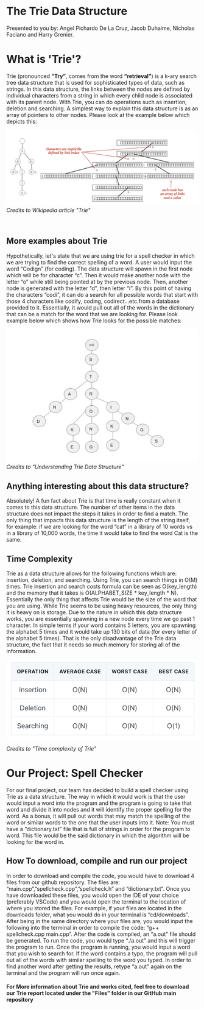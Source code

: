 # The Trie Data Structure
Presented to you by: Angel Pichardo De La Cruz, Jacob Duhaime, Nicholas Faciano and Harry Grenier.
<br>
<h1>What is 'Trie'?</h1>

<p> Trie (pronounced <b>“Try”</b>, comes from the word <b>“retrieval”</b>) is a k-ary search tree data structure that is used for sophisticated types of data, such as strings. In this data structure, the links between the nodes are defined by individual characters from a string in which every child node is associated with its parent node. With Trie, you can do operations such as insertion, deletion and searching. A simplest way to explain this data structure is as an array of pointers to other nodes. Please look at the example below which depicts this: </p>

![](images/Trie_representation.png)
<i>Credits to Wikipedia article "Trie"</i>

<br>

<h2>More examples about Trie</h2>

<p>Hypothetically, let's state that we are using trie for a spell checker in which we are trying to find the correct spelling of a word. A user would input the word “Codign” (for coding). The data structure will spawn in the first node which will be for character “c”. Then it would make another node with the letter “o” while still being pointed at by the previous node. Then, another node is generated with the letter “d”, then letter “i”. By this point of having the characters “codi”, it can do a search for all possible words that start with those 4 characters like codify, coding, codirect…etc.from a database provided to it. Essentially, it would pull out all of the words in the dictionary that can be a match for the word that we are looking for. Please look example below which shows how Trie looks for the possible matches:</p>

![](images/trie_rep2.png)
<i>Credits to "Understanding Trie Data Structure"</i>

<h2>Anything interesting about this data structure?</h2>

<p>Absolutely! A fun fact about Trie is that time is really constant when it comes to this data structure. The number of other items in the data structure does not impact the steps it takes in order to find a match. The only thing that impacts this data structure is the length of the string itself, for example: if we are looking for the word “cat” in a library of 10 words vs in a library of 10,000 words, the time it would take to find the word Cat is the same.</p>

<h2>Time Complexity</h2>
<p>Trie as a data structure allows for the following functions which are: insertion, deletion, and searching. Using Trie, you can search things in O(M) times. Trie insertion and search costs formula can be seen as O(key_length) and the memory that it takes is O(ALPHABET_SIZE * key_length * N). Essentially the only thing that affects Trie would be the size of the word that you are using. While Trie seems to be using heavy resources, the only thing it is heavy on is storage. Due to the nature in which this data structure works, you are essentially spawning in a new node every time we go past 1 character. In simple terms if your word contains 5 letters, you are spawning the alphabet 5 times and it would take up 130 bits of data (for every letter of the alphabet 5 times). That is the only disadvantage of the Trie data structure, the fact that it needs so much memory for storing all of the information. </p>

![](images/trie_time.png)

<i>Credits to "Time complexity of Trie"</i>

<h1>Our Project: Spell Checker</h1>
<p>For our final project, our team has decided to build a spell checker using Trie as a data structure. The way in which it would work is that the user would input a word into the program and the program is going to take that word and divide it into nodes and it will identify the proper spelling for the word. As a bonus, it will pull out words that may match the spelling of the word or similar words to the one that the user inputs into it. Note: You must have a “dictionary.txt” file that is full of strings in order for the program to word. This file would be the said dictionary in which the algorithm will be looking for the word in. </p>

<h2>How To download, compile and run our project</h2>
<p>In order to download and compile the code, you would have to download 4 files from our github repository. The files are: “main.cpp”,”spellcheck.cpp”,”spellcheck.h” and “dictionary.txt”. Once you have downloaded these files, you would open the IDE of your choice (preferably VSCode) and you would open the terminal to the location of where you stored the files. For example, if your files are located in the downloads folder, what you would do in your terminal is “cd/downloads”. After being in the same directory where your files are, you would input the following into the terminal in order to compile the code: “g++ spellcheck.cpp main.cpp”. After the code is compiled, an “a.out” file should be generated. To run the code, you would type “./a.out” and this will trigger the program to run. Once the program is running, you would input a word that you wish to search for. If the word contains a typo, the program will pull out all of the words with similar spelling to the word you typed. In order to find another word after getting the results, retype “a.out” again on the terminal and the program will run once again.</p>

<h4>For More information about Trie and works cited, feel free to download our Trie report located under the "Files" folder in our GitHub main repository</h4>
